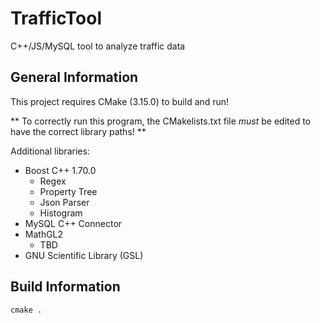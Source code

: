 # TrafficTool
C++/JS/MySQL tool to analyze traffic data

## General Information
This project requires CMake (3.15.0) to build and run!

** To correctly run this program, the CMakelists.txt file _must_ be edited to have the correct library paths! **

Additional libraries:
- Boost C++ 1.70.0
	- Regex
	- Property Tree
	- Json Parser
	- Histogram
- MySQL C++ Connector
- MathGL2
    - TBD
- GNU Scientific Library (GSL)

## Build Information
```
cmake .
```
